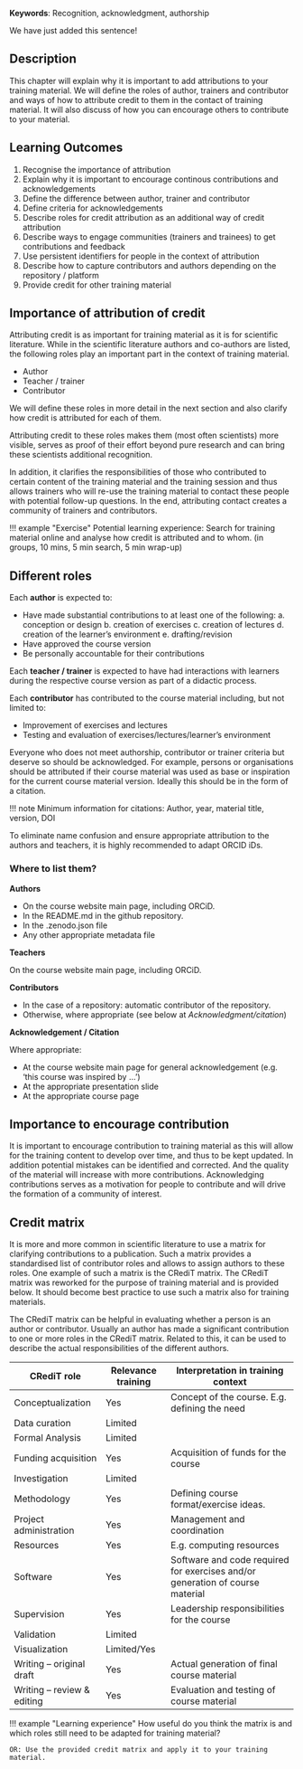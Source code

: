 
**Keywords**: Recognition, acknowledgment, authorship

We have just added this sentence!

## Description

This chapter will explain why it is important to add attributions to your training material. We will define the roles of author, trainers and contributor and ways of how to attribute credit to them in the contact of training material. It will also discuss of how you can encourage others to contribute to your material. 

## Learning Outcomes

1. Recognise the importance of attribution
2. Explain why it is important to encourage continous contributions and acknowledgements
3. Define the difference between author, trainer and contributor 
4. Define criteria for acknowledgements
5. Describe roles for credit attribution as an additional way of credit attribution
6. Describe ways to engage communities (trainers and trainees) to get contributions and feedback
7. Use persistent identifiers for people in the context of attribution
8. Describe how to capture contributors and authors depending on the repository / platform
9. Provide credit for other training material


## Importance of attribution of credit

Attributing credit is as important for training material as it is for scientific literature. While in the scientific literature authors and co-authors are listed, the following roles play an important part in the context of  training material.

* Author
* Teacher / trainer
* Contributor

We will define these roles in more detail in the next section and also clarify how credit is attributed for each of them. 

Attributing credit to these roles makes them (most often scientists) more visible, serves as proof of their effort beyond pure research and can bring these scientists additional recognition.

In addition, it clarifies the responsibilities of those who contributed to certain content of the training material and the training session and thus allows trainers who will re-use the training material to contact these people with potential follow-up questions. In the end, attributing contact creates a community of trainers and contributors.

!!! example "Exercise"
    Potential learning experience: Search for training material online and analyse how credit is attributed and to whom. (in groups, 10 mins, 5 min search, 5 min wrap-up)

## Different roles 

Each **author** is expected to:

- Have made substantial contributions to at least one of the following:
    a. conception or design
    b. creation of exercises
    c. creation of lectures
    d. creation of the learner’s environment
    e. drafting/revision
- Have approved the course version
- Be personally accountable for their contributions

Each **teacher / trainer** is expected to have had interactions with learners during the respective course version as part of a didactic process.

Each **contributor** has contributed to the course material including, but not limited to:

- Improvement of exercises and lectures
- Testing and evaluation of exercises/lectures/learner’s environment

Everyone who does not meet authorship, contributor or trainer criteria but deserve so should be acknowledged. For example, persons or organisations should be attributed if their course material was used as base or inspiration for the current course material version. Ideally this should be in the form of a citation.

!!! note 
    Minimum information for citations: 
    Author, year, material title, version, DOI

To eliminate name confusion and ensure appropriate attribution to the authors and teachers, it is highly recommended to adapt ORCID iDs.

### Where to list them?

**Authors**

- On the course website main page, including ORCiD.
- In the README.md in the github repository.
- In the .zenodo.json file
- Any other appropriate metadata file

**Teachers**

On the course website main page, including ORCiD.

**Contributors**

- In the case of a repository: automatic contributor of the repository.
- Otherwise, where appropriate (see below at *Acknowledgment/citation*)

**Acknowledgement / Citation**

Where appropriate:
- At the course website main page for general acknowledgement (e.g. ‘this course was inspired by …’)
- At the appropriate presentation slide
- At the appropriate course page

## Importance to encourage contribution

It is important to encourage contribution to training material as this will allow for the training content to develop over time, and thus to be kept updated. In addition potential mistakes can be identified and corrected. And the quality of the material will increase with more contributions. Acknowledging contributions serves as a motivation for people to contribute and will drive the formation of a community of interest.
 
## Credit matrix

It is more and more common in scientific literature to use a matrix for clarifying contributions to a publication. Such a matrix provides a standardised list of contributor roles and allows to assign authors to these roles. One example of such a matrix is the CRediT matrix. The CRediT matrix was reworked for the purpose of training material and is provided below. It should become best practice to use such a matrix also for training materials.

The CRediT matrix can be helpful in evaluating whether a person is an author or contributor. Usually an author has made a significant contribution to one or more roles in the CRediT matrix. Related to this, it can be used to describe the actual responsibilities of the different authors. 

| CRediT role                	| Relevance training 	| Interpretation in training context                                            	|
|----------------------------	|--------------------	|-------------------------------------------------------------------------------	|
| Conceptualization          	|  Yes               	| Concept of the course. E.g. defining the need                                 	|
| Data curation              	|  Limited           	|                                                                               	|
| Formal Analysis            	|  Limited           	|                                                                               	|
| Funding acquisition        	|  Yes               	| Acquisition of funds for the course                                           	|
| Investigation              	|  Limited           	|                                                                               	|
| Methodology                	|  Yes               	| Defining course format/exercise ideas.                                        	|
| Project administration     	|  Yes               	| Management and coordination                                                   	|
| Resources                  	|  Yes               	| E.g. computing resources                                                      	|
| Software                   	|  Yes               	| Software and code required for exercises and/or generation of course material 	|
| Supervision                	|  Yes               	|  Leadership responsibilities for the course                                   	|
| Validation                 	|  Limited           	|                                                                               	|
| Visualization              	|  Limited/Yes       	|                                                                               	|
| Writing – original draft   	|  Yes               	|  Actual generation of final course material                                   	|
| Writing – review & editing 	|  Yes               	|  Evaluation and testing of course material                                    	|

!!! example "Learning experience"
    How useful do you think the matrix is and which roles still need to be adapted for training material?

    OR: Use the provided credit matrix and apply it to your training material.
